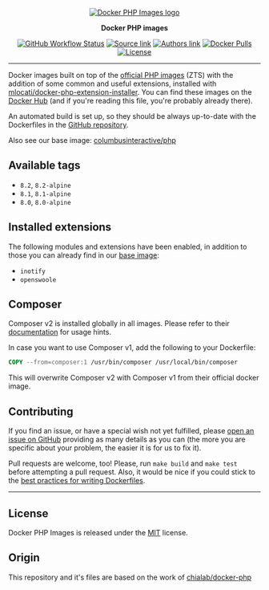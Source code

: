<p align="center">
    <a href="https://www.columbus-interactive.de">
        <img alt="Docker PHP Images logo" src="https://www.columbus-interactive.de/typo3conf/ext/ci_corporate/Resources/Public/assets/img/logo/black.png" />
    </a>
</p>

<p align="center">
  <strong>Docker PHP images</strong>
</p>

<p align="center">
    <a href="https://github.com/columbusinteractive/docker-php/actions"><img alt="GitHub Workflow Status" src=" https://img.shields.io/github/actions/workflow/status/columbusinteractive/docker-php/main.yml?branch=main&style=flat-square"></a>
    <a href="https://github.com/columbusinteractive/docker-php"><img alt="Source link" src="https://img.shields.io/badge/Source-GitHub-lightgrey.svg?style=flat-square"></a>
    <a href="https://www.columbus-interactive.de"><img alt="Authors link" src="https://img.shields.io/badge/Authors-columbusinteractive-lightgrey.svg?style=flat-square"></a>
    <a href="https://hub.docker.com/r/columbusinteractive/php-swoole/"><img alt="Docker Pulls" src="https://img.shields.io/docker/pulls/columbusinteractive/php-swoole.svg?style=flat-square"></a>
    <a href="https://github.com/columbusinteractive/docker-php/blob/master/LICENSE"><img alt="License" src="https://img.shields.io/github/license/columbusinteractive/docker-php.svg?style=flat-square"></a>
</p>

---

Docker images built on top of the [official PHP images](https://hub.docker.com/r/_/php/) (ZTS) with the addition of some common and useful extensions, installed with [mlocati/docker-php-extension-installer](https://github.com/mlocati/docker-php-extension-installer). You can find these images on the [Docker Hub](https://hub.docker.com/r/columbusinteractive/php-swoole/) (and if you're reading this file, you're probably already there).

An automated build is set up, so they should be always up-to-date with the Dockerfiles in the [GitHub repository](https://github.com/columbusinteractive/docker-php).

Also see our base image: [columbusinteractive/php](https://hub.docker.com/r/columbusinteractive/php/)

## Available tags
- `8.2`, `8.2-alpine`
- `8.1`, `8.1-alpine`
- `8.0`, `8.0-alpine`

## Installed extensions
The following modules and extensions have been enabled, in addition to those you can already find in our [base image](https://hub.docker.com/r/columbusinteractive/php/):

- `inotify`
- `openswoole`

## Composer
Composer v2 is installed globally in all images. Please refer to their [documentation](https://getcomposer.org/doc/) for usage hints.

In case you want to use Composer v1, add the following to your Dockerfile:
```dockerfile
COPY --from=composer:1 /usr/bin/composer /usr/local/bin/composer
```
This will overwrite Composer v2 with Composer v1 from their official docker image.

## Contributing
If you find an issue, or have a special wish not yet fulfilled, please [open an issue on GitHub](https://github.com/columbusinteractive/docker-php/issues) providing as many details as you can (the more you are specific about your problem, the easier it is for us to fix it).

Pull requests are welcome, too! Please, run `make build` and `make test` before attempting a pull request. Also, it would be nice if you could stick to the [best practices for writing Dockerfiles](https://docs.docker.com/articles/dockerfile_best-practices/).

---

## License
Docker PHP Images is released under the [MIT](https://github.com/columbusinteractive/docker-php/blob/master/LICENSE) license.

## Origin
This repository and it's files are based on the work of [chialab/docker-php](https://github.com/chialab/docker-php)
